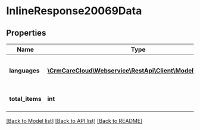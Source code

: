 # InlineResponse20069Data

## Properties
Name | Type | Description | Notes
------------ | ------------- | ------------- | -------------
**languages** | [**\CrmCareCloud\Webservice\RestApi\Client\Model\Language[]**](Language.md) | List of the language codes by ISO 639-1 | [optional] 
**total_items** | **int** | Count of all found languages | [optional] 

[[Back to Model list]](../../README.md#documentation-for-models) [[Back to API list]](../../README.md#documentation-for-api-endpoints) [[Back to README]](../../README.md)


